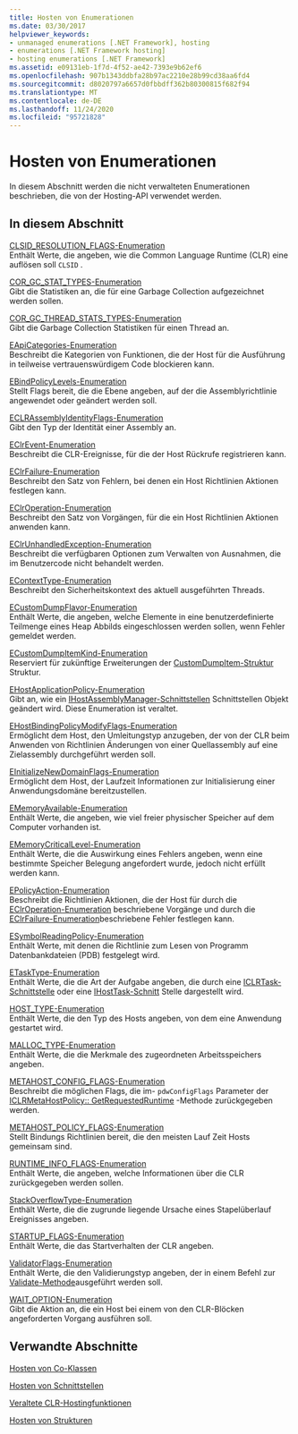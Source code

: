 ```yaml
---
title: Hosten von Enumerationen
ms.date: 03/30/2017
helpviewer_keywords:
- unmanaged enumerations [.NET Framework], hosting
- enumerations [.NET Framework hosting]
- hosting enumerations [.NET Framework]
ms.assetid: e09131eb-1f7d-4f52-ae42-7393e9b62ef6
ms.openlocfilehash: 907b1343ddbfa28b97ac2210e28b99cd38aa6fd4
ms.sourcegitcommit: d8020797a6657d0fbbdff362b80300815f682f94
ms.translationtype: MT
ms.contentlocale: de-DE
ms.lasthandoff: 11/24/2020
ms.locfileid: "95721828"
---
```

# <a name="hosting-enumerations"></a>Hosten von Enumerationen

In diesem Abschnitt werden die nicht verwalteten Enumerationen beschrieben, die von der Hosting-API verwendet werden.  
  
## <a name="in-this-section"></a>In diesem Abschnitt  

 [CLSID_RESOLUTION_FLAGS-Enumeration](clsid-resolution-flags-enumeration.md)  
 Enthält Werte, die angeben, wie die Common Language Runtime (CLR) eine auflösen soll `CLSID` .  
  
 [COR_GC_STAT_TYPES-Enumeration](cor-gc-stat-types-enumeration.md)  
 Gibt die Statistiken an, die für eine Garbage Collection aufgezeichnet werden sollen.  
  
 [COR_GC_THREAD_STATS_TYPES-Enumeration](cor-gc-thread-stats-types-enumeration.md)  
 Gibt die Garbage Collection Statistiken für einen Thread an.  
  
 [EApiCategories-Enumeration](eapicategories-enumeration.md)  
 Beschreibt die Kategorien von Funktionen, die der Host für die Ausführung in teilweise vertrauenswürdigem Code blockieren kann.  
  
 [EBindPolicyLevels-Enumeration](ebindpolicylevels-enumeration.md)  
 Stellt Flags bereit, die die Ebene angeben, auf der die Assemblyrichtlinie angewendet oder geändert werden soll.  
  
 [ECLRAssemblyIdentityFlags-Enumeration](eclrassemblyidentityflags-enumeration.md)  
 Gibt den Typ der Identität einer Assembly an.  
  
 [EClrEvent-Enumeration](eclrevent-enumeration.md)  
 Beschreibt die CLR-Ereignisse, für die der Host Rückrufe registrieren kann.  
  
 [EClrFailure-Enumeration](eclrfailure-enumeration.md)  
 Beschreibt den Satz von Fehlern, bei denen ein Host Richtlinien Aktionen festlegen kann.  
  
 [EClrOperation-Enumeration](eclroperation-enumeration.md)  
 Beschreibt den Satz von Vorgängen, für die ein Host Richtlinien Aktionen anwenden kann.  
  
 [EClrUnhandledException-Enumeration](eclrunhandledexception-enumeration.md)  
 Beschreibt die verfügbaren Optionen zum Verwalten von Ausnahmen, die im Benutzercode nicht behandelt werden.  
  
 [EContextType-Enumeration](econtexttype-enumeration.md)  
 Beschreibt den Sicherheitskontext des aktuell ausgeführten Threads.  
  
 [ECustomDumpFlavor-Enumeration](ecustomdumpflavor-enumeration.md)  
 Enthält Werte, die angeben, welche Elemente in eine benutzerdefinierte Teilmenge eines Heap Abbilds eingeschlossen werden sollen, wenn Fehler gemeldet werden.  
  
 [ECustomDumpItemKind-Enumeration](ecustomdumpitemkind-enumeration.md)  
 Reserviert für zukünftige Erweiterungen der [CustomDumpItem-Struktur](customdumpitem-structure.md) Struktur.  
  
 [EHostApplicationPolicy-Enumeration](ehostapplicationpolicy-enumeration.md)  
 Gibt an, wie ein [IHostAssemblyManager-Schnittstellen](ihostassemblymanager-interface.md) Schnittstellen Objekt geändert wird. Diese Enumeration ist veraltet.  
  
 [EHostBindingPolicyModifyFlags-Enumeration](ehostbindingpolicymodifyflags-enumeration.md)  
 Ermöglicht dem Host, den Umleitungstyp anzugeben, der von der CLR beim Anwenden von Richtlinien Änderungen von einer Quellassembly auf eine Zielassembly durchgeführt werden soll.  
  
 [EInitializeNewDomainFlags-Enumeration](einitializenewdomainflags-enumeration.md)  
 Ermöglicht dem Host, der Laufzeit Informationen zur Initialisierung einer Anwendungsdomäne bereitzustellen.  
  
 [EMemoryAvailable-Enumeration](ememoryavailable-enumeration.md)  
 Enthält Werte, die angeben, wie viel freier physischer Speicher auf dem Computer vorhanden ist.  
  
 [EMemoryCriticalLevel-Enumeration](ememorycriticallevel-enumeration.md)  
 Enthält Werte, die die Auswirkung eines Fehlers angeben, wenn eine bestimmte Speicher Belegung angefordert wurde, jedoch nicht erfüllt werden kann.  
  
 [EPolicyAction-Enumeration](epolicyaction-enumeration.md)  
 Beschreibt die Richtlinien Aktionen, die der Host für durch die [EClrOperation-Enumeration](eclroperation-enumeration.md) beschriebene Vorgänge und durch die [EClrFailure-Enumeration](eclrfailure-enumeration.md)beschriebene Fehler festlegen kann.  
  
 [ESymbolReadingPolicy-Enumeration](esymbolreadingpolicy-enumeration.md)  
 Enthält Werte, mit denen die Richtlinie zum Lesen von Programm Datenbankdateien (PDB) festgelegt wird.  
  
 [ETaskType-Enumeration](etasktype-enumeration.md)  
 Enthält Werte, die die Art der Aufgabe angeben, die durch eine [ICLRTask-Schnittstelle](iclrtask-interface.md) oder eine [IHostTask-Schnitt](ihosttask-interface.md) Stelle dargestellt wird.  
  
 [HOST_TYPE-Enumeration](host-type-enumeration.md)  
 Enthält Werte, die den Typ des Hosts angeben, von dem eine Anwendung gestartet wird.  
  
 [MALLOC_TYPE-Enumeration](malloc-type-enumeration.md)  
 Enthält Werte, die die Merkmale des zugeordneten Arbeitsspeichers angeben.  
  
 [METAHOST_CONFIG_FLAGS-Enumeration](metahost-config-flags-enumeration.md)  
 Beschreibt die möglichen Flags, die im- `pdwConfigFlags` Parameter der [ICLRMetaHostPolicy:: GetRequestedRuntime](iclrmetahostpolicy-getrequestedruntime-method.md) -Methode zurückgegeben werden.  
  
 [METAHOST_POLICY_FLAGS-Enumeration](metahost-policy-flags-enumeration.md)  
 Stellt Bindungs Richtlinien bereit, die den meisten Lauf Zeit Hosts gemeinsam sind.  
  
 [RUNTIME_INFO_FLAGS-Enumeration](runtime-info-flags-enumeration.md)  
 Enthält Werte, die angeben, welche Informationen über die CLR zurückgegeben werden sollen.  
  
 [StackOverflowType-Enumeration](stackoverflowtype-enumeration.md)  
 Enthält Werte, die die zugrunde liegende Ursache eines Stapelüberlauf Ereignisses angeben.  
  
 [STARTUP_FLAGS-Enumeration](startup-flags-enumeration.md)  
 Enthält Werte, die das Startverhalten der CLR angeben.  
  
 [ValidatorFlags-Enumeration](validatorflags-enumeration.md)  
 Enthält Werte, die den Validierungstyp angeben, der in einem Befehl zur [Validate-Methode](iclrvalidator-validate-method.md)ausgeführt werden soll.  
  
 [WAIT_OPTION-Enumeration](wait-option-enumeration.md)  
 Gibt die Aktion an, die ein Host bei einem von den CLR-Blöcken angeforderten Vorgang ausführen soll.  
  
## <a name="related-sections"></a>Verwandte Abschnitte  

 [Hosten von Co-Klassen](hosting-coclasses.md)  
  
 [Hosten von Schnittstellen](hosting-interfaces.md)  
  
 [Veraltete CLR-Hostingfunktionen](deprecated-clr-hosting-functions.md)  
  
 [Hosten von Strukturen](hosting-structures.md)
